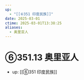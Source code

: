 ```yaml
---
up:
  - "[[⑥351 印度民族]]"
date: 2025-03-01
ctime: 2025-03-01T13:38:25
aliases:
  - 奥里亚人
---
```


# ⑥351.13 奥里亚人

- up: [[⑥351 印度民族]]
